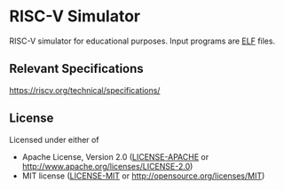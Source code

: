 # RISC-V Simulator

RISC-V simulator for educational purposes. Input programs are
[ELF](https://en.wikipedia.org/wiki/Executable_and_Linkable_Format)
files.

## Relevant Specifications

https://riscv.org/technical/specifications/

## License

Licensed under either of

* Apache License, Version 2.0 ([LICENSE-APACHE](LICENSE-APACHE) or
  http://www.apache.org/licenses/LICENSE-2.0)
* MIT license ([LICENSE-MIT](LICENSE-MIT) or
  http://opensource.org/licenses/MIT)
